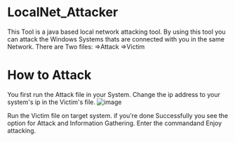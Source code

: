# LocalNet_Attacker
This Tool is a java based local network attacking tool. By using this tool you can attack the Windows Systems thats are connected with you in the same Network.
There are Two files:
 =>Attack
 =>Victim
 
# How to Attack
You first run the Attack file in your System.
Change the ip address to your system's ip in the Victim's file.
![image](https://github.com/DhesiTheKing/LocalNet_Attacker/assets/136635078/6941d9f3-ebee-48ae-b6ac-5c4b8a8b2fa7)

Run the Victim file on target system.
if you're done Successfully you see the option for Attack and Information Gathering.
Enter the commandand Enjoy attacking.
